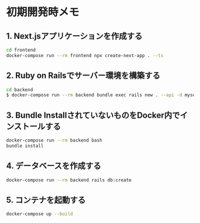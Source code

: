 

# 初期開発時メモ
## 1. Next.jsアプリケーションを作成する
```bash
cd frontend
docker-compose run --rm frontend npx create-next-app . --ts
```

## 2. Ruby on Railsでサーバー環境を構築する
```bash
cd backend
$ docker-compose run --rm backend bundle exec rails new . --api -d mysql
```

## 3. Bundle InstallされていないものをDocker内でインストールする
```bash
docker-compose run --rm backend bash
bundle install
```

## 4. データベースを作成する
```bash
docker-compose run --rm backend rails db:create
```

## 5. コンテナを起動する
```bash
docker-compose up --build
```